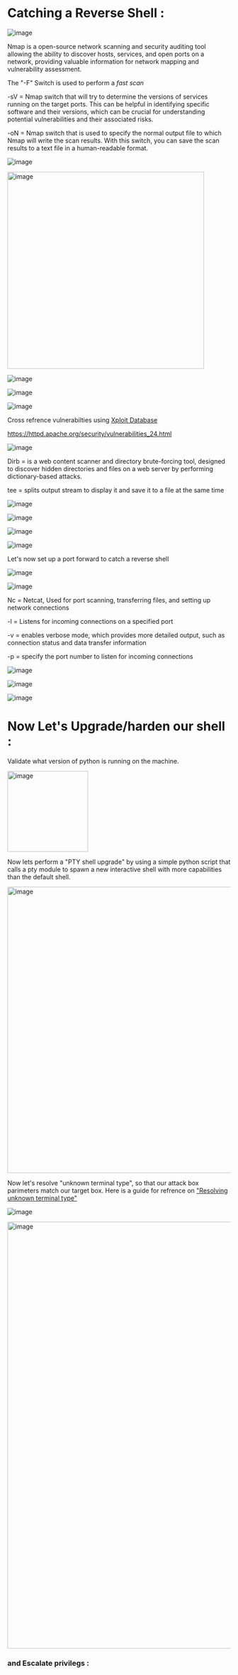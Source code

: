 # Catching a Reverse Shell :

![image](https://github.com/Austin44B/Penetration-Test-Scenario/assets/134319619/c6cbce54-401a-4281-b376-cc595a29974b)

Nmap is a open-source network scanning and security auditing tool allowing the ability to discover hosts, services, and open ports on a network, providing valuable information for network mapping and  vulnerability assessment. 

The "-F" Switch is used to perform a *fast scan*

-sV = Nmap switch that will try to determine the versions of services running on the target ports. This can be helpful in identifying specific software and their versions, which can be crucial for understanding potential vulnerabilities and their associated risks.

-oN = Nmap switch that is used to specify the normal output file to which Nmap will write the scan results. With this switch, you can save the scan results to a text file in a human-readable format.

![image](https://github.com/Austin44B/Penetration-Test-Scenario/assets/134319619/6309728d-944c-4161-8206-b3920b6ebfc0)

<img width="444" alt="image" src="https://github.com/Austin44B/Penetration-Test-Scenario/assets/134319619/45fb5318-e709-409e-80c2-999106bd8eff">

![image](https://github.com/Austin44B/Penetration-Test-Scenario/assets/134319619/b63c4bfa-2daa-45d3-b434-0be4e4572b86)

![image](https://github.com/Austin44B/Penetration-Test-Scenario/assets/134319619/4dba2f2f-90af-4b35-9b06-0779df966ff4)

![image](https://github.com/Austin44B/Penetration-Test-Scenario/assets/134319619/6e9ff7b5-c014-4a15-8be4-25bbcd1115af)

Cross refrence vulnerabilties using [Xploit Database](https://www.exploit-db.com/)

https://httpd.apache.org/security/vulnerabilities_24.html

![image](https://github.com/Austin44B/Penetration-Test-Scenario/assets/134319619/85909d4c-f5f2-4e85-83d1-a6eeefc48017)

Dirb = is a web content scanner and directory brute-forcing tool, designed to discover hidden directories and files on a web server by performing dictionary-based attacks.

tee = splits output stream to display it and save it to a file at the same time

![image](https://github.com/Austin44B/Penetration-Test-Scenario/assets/134319619/da95309b-d73e-4950-8966-2d588112a354)

![image](https://github.com/Austin44B/Penetration-Test-Scenario/assets/134319619/731925de-e648-466b-9c2d-fd3869abcc33)

![image](https://github.com/Austin44B/Penetration-Test-Scenario/assets/134319619/a95def08-89df-4722-b831-fd797f26efe5)

![image](https://github.com/Austin44B/Penetration-Test-Scenario/assets/134319619/321bba49-2743-4113-810e-a24db4774035)

Let's now set up a port forward to catch a reverse shell

![image](https://github.com/Austin44B/Penetration-Test-Scenario/assets/134319619/29c9db21-4786-4f1c-b8f6-85dac2109104)

![image](https://github.com/Austin44B/Penetration-Test-Scenario/assets/134319619/a6357c16-e0e8-492a-96c8-f192b78385e3)

Nc = Netcat, Used for port scanning, transferring files, and setting up network connections

-l = Listens for incoming connections on a specified port

-v = enables verbose mode, which provides more detailed output, such as connection status and data transfer information

-p = specify the port number to listen for incoming connections

![image](https://github.com/Austin44B/Penetration-Test-Scenario/assets/134319619/f3563c6d-e27e-4d07-9fe6-5da26f07648b)

![image](https://github.com/Austin44B/Penetration-Test-Scenario/assets/134319619/5076082c-c59a-4d76-a2ba-9b8cf5943049)

![image](https://github.com/Austin44B/Penetration-Test-Scenario/assets/134319619/a435781e-5de8-4cef-bf90-db95b0b9f122)

#
#
#

# Now Let's Upgrade/harden our shell :

Validate what version of python is running on the machine.

<img width="182" alt="image" src="https://github.com/Austin44B/Penetration-Test-Scenario/assets/134319619/73777d2f-4f33-4cb8-8bf7-3d0207c019e6">

Now lets perform a "PTY shell upgrade" by using a simple python script that calls a pty module to spawn a new interactive shell with more capabilities than the default shell.

<img width="645" alt="image" src="https://github.com/Austin44B/Penetration-Test-Scenario/assets/134319619/6409065a-5045-4fc8-9460-c37e6f0f0554">

Now let's resolve "unknown terminal type", so that our attack box parimeters match our target box. Here is a guide for refrence on ["Resolving unknown terminal type"](https://techtitbits.com/2010/10/resolving-unknown-unknown-terminal-type-error/)

![image](https://github.com/Austin44B/Penetration-Test-Scenario/assets/134319619/b7658f95-0fb6-47dc-abac-1d482a8a3c71)


<img width="962" alt="image" src="https://github.com/Austin44B/Penetration-Test-Scenario/assets/134319619/f7a5ac6d-a031-46d6-89ab-2aff9bb04001">


### and Escalate privilegs :

